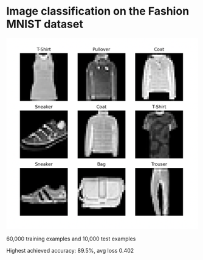 # Image classification on the Fashion MNIST dataset

![Data](../assets/Data_labels.png)

60,000 training examples and 10,000 test examples

Highest achieved accuracy: 89.5%, avg loss 0.402

